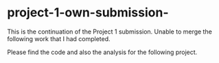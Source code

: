 # project-1-own-submission-

This is the continuation of the Project 1 submission. Unable to merge the following work that I had completed. 

Please find the code and also the analysis for the following project. 
